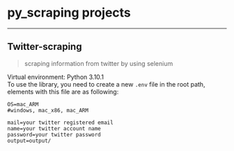 # py_scraping projects
---
## Twitter-scraping
> scraping information from twitter by using selenium  

Virtual environment: Python 3.10.1  
To use the library, you need to create a new `.env` file in the root path, elements with this file are as following:
```
OS=mac_ARM
#windows, mac_x86, mac_ARM

mail=your twitter registered email
name=your twitter account name
password=your twitter password
output=output/
```